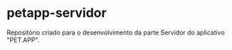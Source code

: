 # petapp-servidor
Repositório criado para o desenvolvimento da parte Servidor do aplicativo "PET.APP".
